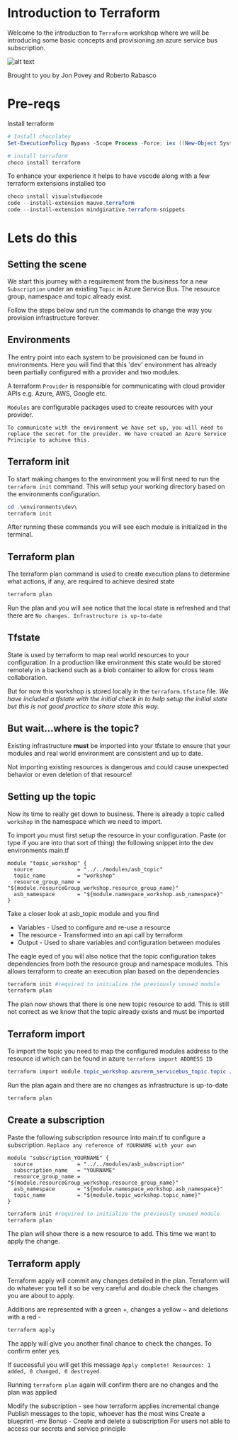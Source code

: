 # Introduction to Terraform
Welcome to the introduction to `Terraform` workshop where we will be introducing some basic concepts and provisioning an azure service bus subscription.

![alt text](https://avatars3.githubusercontent.com/u/29154831?s=280&v=4 "Terraform")

Brought to you by Jon Povey and Roberto Rabasco

# Pre-reqs

Install terraform

```powershell
# Install chocolatey
Set-ExecutionPolicy Bypass -Scope Process -Force; iex ((New-Object System.Net.WebClient).DownloadString('https://chocolatey.org/install.ps1'))

# install terraform
choco install terraform
```

To enhance your experience it helps to have vscode along with a few terraform extensions installed too
```powershell
choco install visualstudiocode
code --install-extension mauve.terraform
code --install-extension mindginative.terraform-snippets
```

# Lets do this
## Setting the scene
We start this journey with a requirement from the business for a new `Subscription` under an existing `Topic` in Azure Service Bus. The resource group, namespace and topic already exist.

Follow the steps below and run the commands to change the way you provision infrastructure forever.

## Environments
The entry point into each system to be provisioned can be found in environments. Here you will find that this 'dev' environment has already been partially configured with a provider and two modules.

A terraform `Provider` is responsible for communicating with cloud provider APIs e.g. Azure, AWS, Google etc.

`Modules` are configurable packages used to create resources with your provider.

```
To communicate with the environment we have set up, you will need to replace the secret for the provider. We have created an Azure Service Principle to achieve this.
```

## Terraform init
To start making changes to the environment you will first need to run the `terraform init` command. This will setup your working directory based on the environments configuration.

```powershell
cd .\environments\dev\
terraform init
```
After running these commands you will see each module is initialized in the terminal.

## Terraform plan
The terraform plan command is used to create execution plans to determine what actions, if any, are required to achieve desired state

```powershell
terraform plan
```
Run the plan and you will see notice that the local state is refreshed and that there are `No changes. Infrastructure is up-to-date`

## Tfstate
State is used by terraform to map real world resources to your configuration. In a production like environment this state would be stored remotely in a backend such as a blob container to allow for cross team collaboration.

But for now this workshop is stored locally in the `terraform.tfstate` file. _We have included a tfstate with the initial check in to help setup the initial state but this is not good practice to share state this way._

## But wait...where is the topic?
Existing infrastructure **must** be imported into your tfstate to ensure that your modules and real world environment are consistent and up to date. 

Not importing existing resources is dangerous and could cause unexpected behavior or even deletion of that resource!

## Setting up the topic
Now its time to really get down to business. There is already a topic called `workshop` in the namespace which we need to import. 

To import you must first setup the resource in your configuration. Paste (or type if you are into that sort of thing) the following snippet into the dev environments main.tf

```
module "topic_workshop" {
  source              = "../../modules/asb_topic"
  topic_name          = "workshop"
  resource_group_name = "${module.resourceGroup_workshop.resource_group_name}"
  asb_namespace       = "${module.namespace_workshop.asb_namespace}"
}
```

Take a closer look at asb_topic module and you find 
- Variables - Used to configure and re-use a resource
- The resource - Transformed into an api call by terraform
- Output - Used to share variables and configuration between modules

The eagle eyed of you will also notice that the topic configuration takes dependencies from both the resource group and namespace modules. This allows terraform to create an execution plan based on the dependencies

```powershell
terraform init #required to initialize the previously unused module
terraform plan
```

The plan now shows that there is one new topic resource to add. This is still not correct as we know that the topic already exists and must be imported

## Terraform import
To import the topic you need to map the configured modules address to the resource id which can be found in azure `terraform import ADDRESS ID`

```powershell
terraform import module.topic_workshop.azurerm_servicebus_topic.topic /subscriptions/d6f20e81-c8f9-4d3e-91ee-4ccf290b8e2b/resourceGroups/RG-Terraform-Workshop/providers/Microsoft.ServiceBus/namespaces/Terraform-Workshop/topics/workshop
```

Run the plan again and there are no changes as infrastructure is up-to-date

```powershell
terraform plan
```

## Create a subscription
Paste the following subscription resource into main.tf to configure a subscription. `Replace any reference of YOURNAME with your own`

```
module "subscription_YOURNAME" {
  source              = "../../modules/asb_subscription"
  subscription_name   = "YOURNAME"
  resource_group_name = "${module.resourceGroup_workshop.resource_group_name}"
  asb_namespace       = "${module.namespace_workshop.asb_namespace}"
  topic_name          = "${module.topic_workshop.topic_name}"
}
```

```powershell
terraform init #required to initialize the previously unused module
terraform plan
```

The plan will show there is a new resource to add. This time we want to apply the change.

## Terraform apply
Terraform apply will commit any changes detailed in the plan. Terraform will do whatever you tell it so be very careful and double check the changes you are about to apply.

Additions are represented with a green +, changes a yellow ~ and deletions with a red -

```powershell
terraform apply
```

The apply will give you another final chance to check the changes. To confirm enter yes.

If successful you will get this message `Apply complete! Resources: 1 added, 0 changed, 0 destroyed.`

Running `terraform plan` again will confirm there are no changes and the plan was applied

Modify the subscription - see how terraform applies incremental change
Publish messages to the topic, whoever has the most wins
Create a blueprint
 -mv
Bonus - Create and delete a subscription
For users not able to access our secrets and service principle